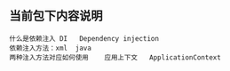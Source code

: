 ##  当前包下内容说明
    什么是依赖注入 DI   Dependency injection
    依赖注入方法：xml  java
    两种注入方法对应如何使用    应用上下文   ApplicationContext